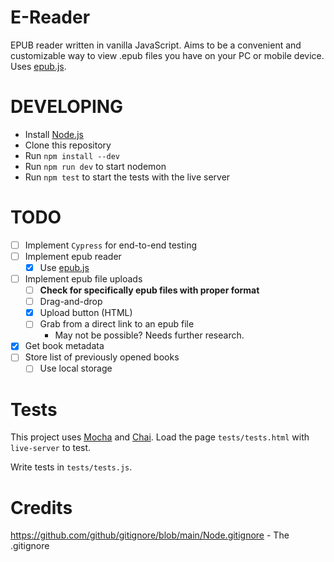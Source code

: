 # E-Reader

EPUB reader written in vanilla JavaScript.
Aims to be a convenient and customizable way to view .epub files
you have on your PC or mobile device.
Uses [epub.js](https://github.com/futurepress/epub.js/).

# DEVELOPING

- Install [Node.js](https://nodejs.org/en/)
- Clone this repository
- Run `npm install --dev`
- Run `npm run dev` to start nodemon
- Run `npm test` to start the tests with the live server

# TODO

- [ ] Implement `Cypress` for end-to-end testing
- [ ] Implement epub reader
  - [x] Use [epub.js](https://github.com/futurepress/epub.js/)
- [ ] Implement epub file uploads
  - [ ] **Check for specifically epub files with proper format**
  - [ ] Drag-and-drop
  - [x] Upload button (HTML)
  - [ ] Grab from a direct link to an epub file
    - May not be possible? Needs further research.
- [x] Get book metadata
- [ ] Store list of previously opened books
  - [ ] Use local storage

# Tests

This project uses [Mocha](https://mochajs.org/) and [Chai](https://www.chaijs.com/).
Load the page `tests/tests.html` with `live-server` to test.

Write tests in `tests/tests.js`.

# Credits

https://github.com/github/gitignore/blob/main/Node.gitignore - The .gitignore
